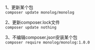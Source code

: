1、更新某个包   
`composer update monolog/monolog`   

2、更新composer.lock文件   
`composer update nothing`   

3、不编辑composer.json安装某个包   
`composer require monolog/monolog:1.0.0`   
